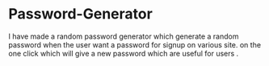 # Password-Generator
I have made a random password generator which generate a random password when the user want a password 
for signup on various site. on the one click which will give a new password which are useful for users .
